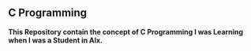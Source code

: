 ## C Programming


**This Repository contain the concept of C Programming I was Learning when I was a Student in Alx.**
